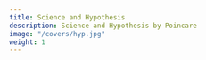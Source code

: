 ```yaml
---
title: Science and Hypothesis
description: Science and Hypothesis by Poincare
image: "/covers/hyp.jpg"
weight: 1
---
```

